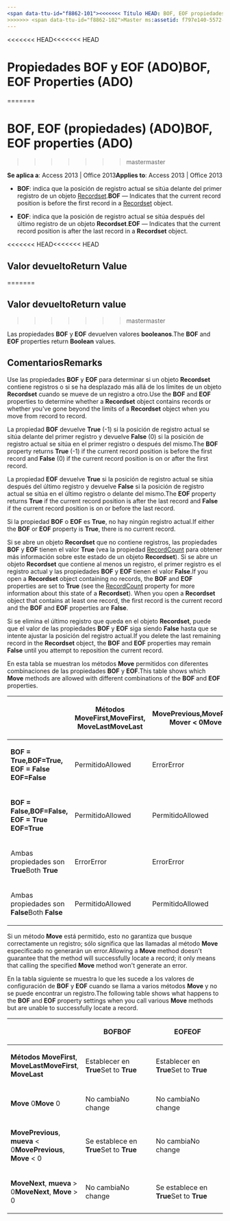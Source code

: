 ```yaml
---
<span data-ttu-id="f8862-101"><<<<<<< Título HEAD: BOF, EOF propiedades (ADO) TOCTitle: BOF, EOF propiedades (ADO) === título: BOF, EOF (propiedades) (ADO) TOCTitle: BOF, propiedades EOF (ADO)</span><span class="sxs-lookup"><span data-stu-id="f8862-101"><<<<<<< HEAD title: BOF, EOF Properties (ADO) TOCTitle: BOF, EOF Properties (ADO) ======= title: BOF, EOF properties (ADO) TOCTitle: BOF, EOF properties (ADO)</span></span>
>>>>>>> <span data-ttu-id="f8862-102">Master ms:assetid: f797e140-5572-1a4d-9afc-285f6a3868a8 ms:mtpsurl: https://msdn.microsoft.com/library/JJ250260(v=office.15) ms:contentKeyID: ms.date 48548768: 18/09/2015 mtps_version: Office.15</span><span class="sxs-lookup"><span data-stu-id="f8862-102">master ms:assetid: f797e140-5572-1a4d-9afc-285f6a3868a8 ms:mtpsurl: https://msdn.microsoft.com/library/JJ250260(v=office.15) ms:contentKeyID: 48548768 ms.date: 09/18/2015 mtps_version: v=office.15</span></span>
---
```


<span data-ttu-id="f8862-103"><<<<<<< HEAD</span><span class="sxs-lookup"><span data-stu-id="f8862-103"><<<<<<< HEAD</span></span>
# <a name="bof-eof-properties-ado"></a><span data-ttu-id="f8862-104">Propiedades BOF y EOF (ADO)</span><span class="sxs-lookup"><span data-stu-id="f8862-104">BOF, EOF Properties (ADO)</span></span>
=======
# <a name="bof-eof-properties-ado"></a><span data-ttu-id="f8862-105">BOF, EOF (propiedades) (ADO)</span><span class="sxs-lookup"><span data-stu-id="f8862-105">BOF, EOF properties (ADO)</span></span>
>>>>>>> <span data-ttu-id="f8862-106">master</span><span class="sxs-lookup"><span data-stu-id="f8862-106">master</span></span>


<span data-ttu-id="f8862-107">**Se aplica a**: Access 2013 | Office 2013</span><span class="sxs-lookup"><span data-stu-id="f8862-107">**Applies to**: Access 2013 | Office 2013</span></span>

  - <span data-ttu-id="f8862-108">**BOF**: indica que la posición de registro actual se sitúa delante del primer registro de un objeto [Recordset](recordset-object-ado.md).</span><span class="sxs-lookup"><span data-stu-id="f8862-108">**BOF** — Indicates that the current record position is before the first record in a [Recordset](recordset-object-ado.md) object.</span></span>

  - <span data-ttu-id="f8862-109">**EOF**: indica que la posición de registro actual se sitúa después del último registro de un objeto **Recordset**.</span><span class="sxs-lookup"><span data-stu-id="f8862-109">**EOF** — Indicates that the current record position is after the last record in a **Recordset** object.</span></span>

<span data-ttu-id="f8862-110"><<<<<<< HEAD</span><span class="sxs-lookup"><span data-stu-id="f8862-110"><<<<<<< HEAD</span></span>
## <a name="return-value"></a><span data-ttu-id="f8862-111">Valor devuelto</span><span class="sxs-lookup"><span data-stu-id="f8862-111">Return Value</span></span>
=======
## <a name="return-value"></a><span data-ttu-id="f8862-112">Valor devuelto</span><span class="sxs-lookup"><span data-stu-id="f8862-112">Return value</span></span>
>>>>>>> <span data-ttu-id="f8862-113">master</span><span class="sxs-lookup"><span data-stu-id="f8862-113">master</span></span>

<span data-ttu-id="f8862-114">Las propiedades **BOF** y **EOF** devuelven valores **booleanos**.</span><span class="sxs-lookup"><span data-stu-id="f8862-114">The **BOF** and **EOF** properties return **Boolean** values.</span></span>

## <a name="remarks"></a><span data-ttu-id="f8862-115">Comentarios</span><span class="sxs-lookup"><span data-stu-id="f8862-115">Remarks</span></span>

<span data-ttu-id="f8862-116">Use las propiedades **BOF** y **EOF** para determinar si un objeto **Recordset** contiene registros o si se ha desplazado más allá de los límites de un objeto **Recordset** cuando se mueve de un registro a otro.</span><span class="sxs-lookup"><span data-stu-id="f8862-116">Use the **BOF** and **EOF** properties to determine whether a **Recordset** object contains records or whether you've gone beyond the limits of a **Recordset** object when you move from record to record.</span></span>

<span data-ttu-id="f8862-117">La propiedad **BOF** devuelve **True** (-1) si la posición de registro actual se sitúa delante del primer registro y devuelve **False** (0) si la posición de registro actual se sitúa en el primer registro o después del mismo.</span><span class="sxs-lookup"><span data-stu-id="f8862-117">The **BOF** property returns **True** (-1) if the current record position is before the first record and **False** (0) if the current record position is on or after the first record.</span></span>

<span data-ttu-id="f8862-118">La propiedad **EOF** devuelve **True** si la posición de registro actual se sitúa después del último registro y devuelve **False** si la posición de registro actual se sitúa en el último registro o delante del mismo.</span><span class="sxs-lookup"><span data-stu-id="f8862-118">The **EOF** property returns **True** if the current record position is after the last record and **False** if the current record position is on or before the last record.</span></span>

<span data-ttu-id="f8862-119">Si la propiedad **BOF** o **EOF** es **True**, no hay ningún registro actual.</span><span class="sxs-lookup"><span data-stu-id="f8862-119">If either the **BOF** or **EOF** property is **True**, there is no current record.</span></span>

<span data-ttu-id="f8862-p101">Si se abre un objeto **Recordset** que no contiene registros, las propiedades **BOF** y **EOF** tienen el valor **True** (vea la propiedad [RecordCount](recordcount-property-ado.md) para obtener más información sobre este estado de un objeto **Recordset**). Si se abre un objeto **Recordset** que contiene al menos un registro, el primer registro es el registro actual y las propiedades **BOF** y **EOF** tienen el valor **False**.</span><span class="sxs-lookup"><span data-stu-id="f8862-p101">If you open a **Recordset** object containing no records, the **BOF** and **EOF** properties are set to **True** (see the [RecordCount](recordcount-property-ado.md) property for more information about this state of a **Recordset**). When you open a **Recordset** object that contains at least one record, the first record is the current record and the **BOF** and **EOF** properties are **False**.</span></span>

<span data-ttu-id="f8862-122">Si se elimina el último registro que queda en el objeto **Recordset**, puede que el valor de las propiedades **BOF** y **EOF** siga siendo **False** hasta que se intente ajustar la posición del registro actual.</span><span class="sxs-lookup"><span data-stu-id="f8862-122">If you delete the last remaining record in the **Recordset** object, the **BOF** and **EOF** properties may remain **False** until you attempt to reposition the current record.</span></span>

<span data-ttu-id="f8862-123">En esta tabla se muestran los métodos **Move** permitidos con diferentes combinaciones de las propiedades **BOF** y **EOF**.</span><span class="sxs-lookup"><span data-stu-id="f8862-123">This table shows which **Move** methods are allowed with different combinations of the **BOF** and **EOF** properties.</span></span>

<table>
<colgroup>
<col style="width: 20%" />
<col style="width: 20%" />
<col style="width: 20%" />
<col style="width: 20%" />
<col style="width: 20%" />
</colgroup>
<thead>
<tr class="header">
<th><p></p></th>
<th><p><span data-ttu-id="f8862-124">Métodos MoveFirst,</span><span class="sxs-lookup"><span data-stu-id="f8862-124">MoveFirst,</span></span><br />
<span data-ttu-id="f8862-125">MoveLast</span><span class="sxs-lookup"><span data-stu-id="f8862-125">MoveLast</span></span></p></th>
<th><p><span data-ttu-id="f8862-126">MovePrevious,</span><span class="sxs-lookup"><span data-stu-id="f8862-126">MovePrevious,</span></span><br />
<span data-ttu-id="f8862-127">Mover &lt; 0</span><span class="sxs-lookup"><span data-stu-id="f8862-127">Move &lt; 0</span></span></p></th>
<th><p><br />
<span data-ttu-id="f8862-128">Move 0</span><span class="sxs-lookup"><span data-stu-id="f8862-128">Move 0</span></span></p></th>
<th><p><span data-ttu-id="f8862-129">MoveNext,</span><span class="sxs-lookup"><span data-stu-id="f8862-129">MoveNext,</span></span><br />
<span data-ttu-id="f8862-130">Mover &gt; 0</span><span class="sxs-lookup"><span data-stu-id="f8862-130">Move &gt; 0</span></span></p></th>
</tr>
</thead>
<tbody>
<tr class="odd">
<td><p><span data-ttu-id="f8862-131"><strong>BOF = True,</strong></span><span class="sxs-lookup"><span data-stu-id="f8862-131"><strong>BOF=True,</strong></span></span><br /><span data-ttu-id="f8862-132">
<strong>EOF = False</strong></span><span class="sxs-lookup"><span data-stu-id="f8862-132">
<strong>EOF=False</strong></span></span></p></td>
<td><p><span data-ttu-id="f8862-133">Permitido</span><span class="sxs-lookup"><span data-stu-id="f8862-133">Allowed</span></span></p></td>
<td><p><span data-ttu-id="f8862-134">Error</span><span class="sxs-lookup"><span data-stu-id="f8862-134">Error</span></span></p></td>
<td><p><span data-ttu-id="f8862-135">Error</span><span class="sxs-lookup"><span data-stu-id="f8862-135">Error</span></span></p></td>
<td><p><span data-ttu-id="f8862-136">Permitido</span><span class="sxs-lookup"><span data-stu-id="f8862-136">Allowed</span></span></p></td>
</tr>
<tr class="even">
<td><p><span data-ttu-id="f8862-137"><strong>BOF = False,</strong></span><span class="sxs-lookup"><span data-stu-id="f8862-137"><strong>BOF=False,</strong></span></span><br /><span data-ttu-id="f8862-138">
<strong>EOF = True</strong></span><span class="sxs-lookup"><span data-stu-id="f8862-138">
<strong>EOF=True</strong></span></span></p></td>
<td><p><span data-ttu-id="f8862-139">Permitido</span><span class="sxs-lookup"><span data-stu-id="f8862-139">Allowed</span></span></p></td>
<td><p><span data-ttu-id="f8862-140">Permitido</span><span class="sxs-lookup"><span data-stu-id="f8862-140">Allowed</span></span></p></td>
<td><p><span data-ttu-id="f8862-141">Error</span><span class="sxs-lookup"><span data-stu-id="f8862-141">Error</span></span></p></td>
<td><p><span data-ttu-id="f8862-142">Error</span><span class="sxs-lookup"><span data-stu-id="f8862-142">Error</span></span></p></td>
</tr>
<tr class="odd">
<td><p><span data-ttu-id="f8862-143">Ambas propiedades son <strong>True</strong></span><span class="sxs-lookup"><span data-stu-id="f8862-143">Both <strong>True</strong></span></span></p></td>
<td><p><span data-ttu-id="f8862-144">Error</span><span class="sxs-lookup"><span data-stu-id="f8862-144">Error</span></span></p></td>
<td><p><span data-ttu-id="f8862-145">Error</span><span class="sxs-lookup"><span data-stu-id="f8862-145">Error</span></span></p></td>
<td><p><span data-ttu-id="f8862-146">Error</span><span class="sxs-lookup"><span data-stu-id="f8862-146">Error</span></span></p></td>
<td><p><span data-ttu-id="f8862-147">Error</span><span class="sxs-lookup"><span data-stu-id="f8862-147">Error</span></span></p></td>
</tr>
<tr class="even">
<td><p><span data-ttu-id="f8862-148">Ambas propiedades son <strong>False</strong></span><span class="sxs-lookup"><span data-stu-id="f8862-148">Both <strong>False</strong></span></span></p></td>
<td><p><span data-ttu-id="f8862-149">Permitido</span><span class="sxs-lookup"><span data-stu-id="f8862-149">Allowed</span></span></p></td>
<td><p><span data-ttu-id="f8862-150">Permitido</span><span class="sxs-lookup"><span data-stu-id="f8862-150">Allowed</span></span></p></td>
<td><p><span data-ttu-id="f8862-151">Permitido</span><span class="sxs-lookup"><span data-stu-id="f8862-151">Allowed</span></span></p></td>
<td><p><span data-ttu-id="f8862-152">Permitido</span><span class="sxs-lookup"><span data-stu-id="f8862-152">Allowed</span></span></p></td>
</tr>
</tbody>
</table>


<span data-ttu-id="f8862-153">Si un método **Move** está permitido, esto no garantiza que busque correctamente un registro; sólo significa que las llamadas al método **Move** especificado no generarán un error.</span><span class="sxs-lookup"><span data-stu-id="f8862-153">Allowing a **Move** method doesn't guarantee that the method will successfully locate a record; it only means that calling the specified **Move** method won't generate an error.</span></span>

<span data-ttu-id="f8862-154">En la tabla siguiente se muestra lo que les sucede a los valores de configuración de **BOF** y **EOF** cuando se llama a varios métodos **Move** y no se puede encontrar un registro.</span><span class="sxs-lookup"><span data-stu-id="f8862-154">The following table shows what happens to the **BOF** and **EOF** property settings when you call various **Move** methods but are unable to successfully locate a record.</span></span>

<table>
<colgroup>
<col style="width: 33%" />
<col style="width: 33%" />
<col style="width: 33%" />
</colgroup>
<thead>
<tr class="header">
<th><p></p></th>
<th><p><span data-ttu-id="f8862-155">BOF</span><span class="sxs-lookup"><span data-stu-id="f8862-155">BOF</span></span></p></th>
<th><p><span data-ttu-id="f8862-156">EOF</span><span class="sxs-lookup"><span data-stu-id="f8862-156">EOF</span></span></p></th>
</tr>
</thead>
<tbody>
<tr class="odd">
<td><p><span data-ttu-id="f8862-157"><strong>Métodos MoveFirst</strong>, <strong>MoveLast</strong></span><span class="sxs-lookup"><span data-stu-id="f8862-157"><strong>MoveFirst</strong>, <strong>MoveLast</strong></span></span></p></td>
<td><p><span data-ttu-id="f8862-158">Establecer en <strong>True</strong></span><span class="sxs-lookup"><span data-stu-id="f8862-158">Set to <strong>True</strong></span></span></p></td>
<td><p><span data-ttu-id="f8862-159">Establecer en <strong>True</strong></span><span class="sxs-lookup"><span data-stu-id="f8862-159">Set to <strong>True</strong></span></span></p></td>
</tr>
<tr class="even">
<td><p><span data-ttu-id="f8862-160"><strong>Move</strong> 0</span><span class="sxs-lookup"><span data-stu-id="f8862-160"><strong>Move</strong> 0</span></span></p></td>
<td><p><span data-ttu-id="f8862-161">No cambia</span><span class="sxs-lookup"><span data-stu-id="f8862-161">No change</span></span></p></td>
<td><p><span data-ttu-id="f8862-162">No cambia</span><span class="sxs-lookup"><span data-stu-id="f8862-162">No change</span></span></p></td>
</tr>
<tr class="odd">
<td><p><span data-ttu-id="f8862-163"><strong>MovePrevious</strong>, <strong>mueva</strong> &lt; 0</span><span class="sxs-lookup"><span data-stu-id="f8862-163"><strong>MovePrevious</strong>, <strong>Move</strong> &lt; 0</span></span></p></td>
<td><p><span data-ttu-id="f8862-164">Se establece en <strong>True</strong></span><span class="sxs-lookup"><span data-stu-id="f8862-164">Set to <strong>True</strong></span></span></p></td>
<td><p><span data-ttu-id="f8862-165">No cambia</span><span class="sxs-lookup"><span data-stu-id="f8862-165">No change</span></span></p></td>
</tr>
<tr class="even">
<td><p><span data-ttu-id="f8862-166"><strong>MoveNext</strong>, <strong>mueva</strong> &gt; 0</span><span class="sxs-lookup"><span data-stu-id="f8862-166"><strong>MoveNext</strong>, <strong>Move</strong> &gt; 0</span></span></p></td>
<td><p><span data-ttu-id="f8862-167">No cambia</span><span class="sxs-lookup"><span data-stu-id="f8862-167">No change</span></span></p></td>
<td><p><span data-ttu-id="f8862-168">Se establece en <strong>True</strong></span><span class="sxs-lookup"><span data-stu-id="f8862-168">Set to <strong>True</strong></span></span></p></td>
</tr>
</tbody>
</table>

